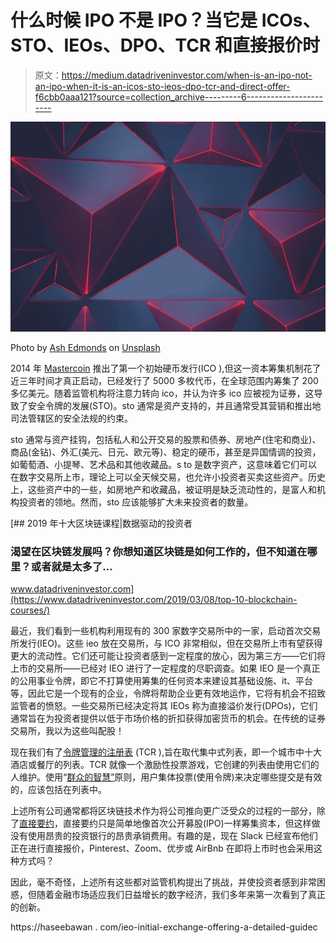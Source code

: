 # 什么时候 IPO 不是 IPO？当它是 ICOs、STO、IEOs、DPO、TCR 和直接报价时

> 原文：<https://medium.datadriveninvestor.com/when-is-an-ipo-not-an-ipo-when-it-is-an-icos-sto-ieos-dpo-tcr-and-direct-offer-f6cbb0aaa121?source=collection_archive---------6----------------------->

![](img/e77eaaf2b930d2e3f981f38aeae7e314.png)

Photo by [Ash Edmonds](https://unsplash.com/@badashphotos?utm_source=medium&utm_medium=referral) on [Unsplash](https://unsplash.com?utm_source=medium&utm_medium=referral)

2014 年 [Mastercoin](https://101blockchains.com/what-is-mastercoin-the-first-altcoin/) 推出了第一个初始硬币发行(ICO ),但这一资本筹集机制花了近三年时间才真正启动，已经发行了 5000 多枚代币，在全球范围内筹集了 200 多亿美元。随着监管机构将注意力转向 ico，并认为许多 ico 应被视为证券，这导致了安全令牌的发展(STO)。sto 通常是资产支持的，并且通常受其营销和推出地司法管辖区的安全法规的约束。

sto 通常与资产挂钩，包括私人和公开交易的股票和债券、房地产(住宅和商业)、商品(金钻)、外汇(美元、日元、欧元等)、稳定的硬币，甚至是异国情调的投资，如葡萄酒、小提琴、艺术品和其他收藏品。s to 是数字资产，这意味着它们可以在数字交易所上市，理论上可以全天候交易，也允许小投资者买卖这些资产。历史上，这些资产中的一些，如房地产和收藏品，被证明是缺乏流动性的，是富人和机构投资者的领地。然而，sto 应该能够扩大未来投资者的数量。

[](https://www.datadriveninvestor.com/2019/03/08/top-10-blockchain-courses/) [## 2019 年十大区块链课程|数据驱动的投资者

### 渴望在区块链发展吗？你想知道区块链是如何工作的，但不知道在哪里？或者就是太多了…

www.datadriveninvestor.com](https://www.datadriveninvestor.com/2019/03/08/top-10-blockchain-courses/) 

最近，我们看到一些机构利用现有的 300 家数字交易所中的一家，启动首次交易所发行(IEO)。这些 ieo 放在交易所，与 ICO 非常相似，但在交易所上市有望获得更大的流动性。它们还可能让投资者感到一定程度的放心，因为第三方——它们将上市的交易所——已经对 IEO 进行了一定程度的尽职调查。如果 IEO 是一个真正的公用事业令牌，即它不打算使用筹集的任何资本来建设其基础设施、it、平台等，因此它是一个现有的企业，令牌将帮助企业更有效地运作，它将有机会不招致监管者的愤怒。一些交易所已经决定将其 IEOs 称为直接溢价发行(DPOs)，它们通常旨在为投资者提供以低于市场价格的折扣获得加密货币的机会。在传统的证券交易所，我以为这些叫配股！

现在我们有了[令牌管理的注册表](https://medium.com/@tokencuratedregistry/a-simple-overview-of-token-curated-registries-84e2b7b19a06) (TCR ),旨在取代集中式列表，即一个城市中十大酒店或餐厅的列表。TCR 就像一个激励性投票游戏，它创建的列表由使用它们的人维护。使用“[群众的智慧”](https://education.district0x.io/general-topics/understanding-ethereum/token-curated-registry/)原则，用户集体投票(使用令牌)来决定哪些提交是有效的，应该包括在列表中。

上述所有公司通常都将区块链技术作为将公司推向更广泛受众的过程的一部分，除了[直接要约](https://www.bloomberg.com/news/articles/2019-01-11/slack-is-said-to-plan-for-direct-share-listing-instead-of-ipo)，直接要约只是简单地像首次公开募股(IPO)一样筹集资本，但这样做没有使用昂贵的投资银行的昂贵承销费用。有趣的是，现在 Slack 已经宣布他们正在进行直接报价，Pinterest、Zoom、优步或 AirBnb 在即将上市时也会采用这种方式吗？

因此，毫不奇怪，上述所有这些都对监管机构提出了挑战，并使投资者感到非常困惑，但随着金融市场适应我们日益增长的数字经济，我们多年来第一次看到了真正的创新。

https://haseebawan . com/ieo-initial-exchange-offering-a-detailed-guidec